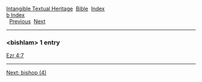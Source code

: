 [Intangible Textual Heritage](../../index)  [Bible](../index) 
[Index](index)   
[b Index](_b_)  
  [Previous](c01456)  [Next](c01458) 

------------------------------------------------------------------------

### &lt;bishlam&gt; 1 entry

[Ezr 4:7](../kjv/ezr004.htm#007)  

------------------------------------------------------------------------

[Next: bishop (4)](c01458)
